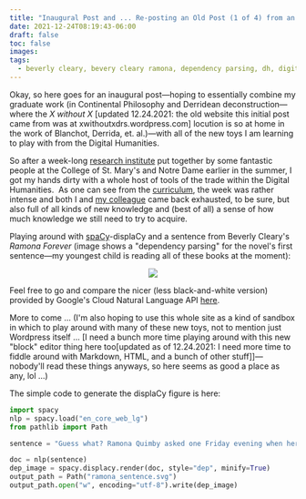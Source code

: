```yaml
---
title: "Inaugural Post and ... Re-posting an Old Post (1 of 4) from an Older WordPress site"
date: 2021-12-24T08:19:43-06:00
draft: false
toc: false
images:
tags:
  - beverly cleary, bevery cleary ramona, dependency parsing, dh, digital humanities, old wordpress posts, displacy, python, python nltk, spacy, visualization
---
```


Okay, so here goes for an inaugural post—hoping to essentially combine my graduate work (in Continental Philosophy and Derridean deconstruction—where the _X without X_ [updated 12.24.2021: the old website this initial post came from was at xwithoutxdrs.wordpress.com] locution is so at home in the work of Blanchot, Derrida, et. al.)—with all of the new toys I am learning to play with from the Digital Humanities.

So after a week-long [research institute](http://dhsouthbend.org/dhri/) put together by some fantastic people at the College of St. Mary's and Notre Dame earlier in the summer, I got my hands dirty with a whole host of tools of the trade within the Digital Humanities.  As one can see from the [curriculum](http://dhsouthbend.org/dhri/curriculum/), the week was rather intense and both I and [my colleague](https://annaioanes.wordpress.com/) came back exhausted, to be sure, but also full of all kinds of new knowledge and (best of all) a sense of how much knowledge we still need to try to acquire.

Playing around with [spaCy](https://spacy.io/)-displaCy and a sentence from Beverly Cleary's _Ramona Forever_ (image shows a "dependency parsing" for the novel's first sentence—my youngest child is reading all of these books at the moment):

<p align = "center">
<img src = "../imgforblogposts/post_1/ramona_sentence.svg">
</p>

Feel free to go and compare the nicer (less black-and-white version) provided by Google's Cloud Natural Language API [here](https://cloud.google.com/natural-language/). 

More to come ... (I'm also hoping to use this whole site as a kind of sandbox in which to play around with many of these new toys, not to mention just Wordpress itself ... [I need a bunch more time playing around with this new "block" editor thing here too[updated as of 12.24.2021: I need more time to fiddle around with Markdown, HTML, and a bunch of other stuff]]—nobody'll read these things anyways, so here seems as good a place as any, lol ...)

The simple code to generate the displaCy figure is here:

```python
import spacy
nlp = spacy.load("en_core_web_lg")
from pathlib import Path

sentence = "Guess what? Ramona Quimby asked one Friday evening when her Aunt Beatrice dropped by to show off her new ski clothes and to stay for supper."

doc = nlp(sentence)
dep_image = spacy.displacy.render(doc, style="dep", minify=True)
output_path = Path("ramona_sentence.svg")
output_path.open("w", encoding="utf-8").write(dep_image)
```
